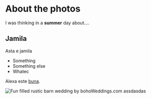 # About the photos
I was thinking in a **summer** day about....

## Jamila
Asta e jamila

* Something
* Something else
* Whatec


Alexa este [buna](https://www.pinterest.dk/weddingseason_events/spring-wedding/).


![Fun filled rustic barn wedding by bohoWeddings.com](http://www.boho-weddings.com/wp-content/uploads/2018/03/38-Fun-Filled-Rustic-Barn-Wedding-With-a-Petting-Zoo-by-This-and-That-Photography.jpg)
assdasdas
